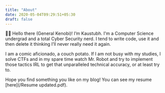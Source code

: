 ```yaml
---
title: "About"
date: 2020-05-04T09:29:51+05:30
draft: false
---
```


👋🏻 Hello there (General Kenobi)! I’m Kaustubh. I'm a Computer Science undergrad and a total Cyber Security nerd. I tend to write code, use it and then delete it thinking I’ll never really need it again.

I am a comic aficionado, a couch potato. If I am not busy with my studies, I solve CTFs and in my spare time watch Mr. Robot and try to implement those tactics IRL to get that unparalleled technical accuracy, or at least try to.

Hope you find something you like on my blog! You can see my resume [here](/Resume updated.pdf).